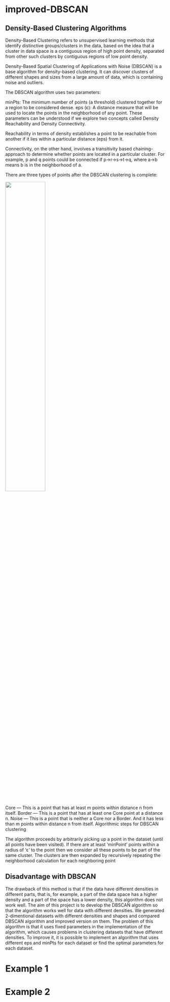 # improved-DBSCAN

## Density-Based Clustering Algorithms
Density-Based Clustering refers to unsupervised learning methods that identify distinctive groups/clusters in the data, based on the idea that a cluster in data space is a contiguous region of high point density, separated from other such clusters by contiguous regions of low point density.

Density-Based Spatial Clustering of Applications with Noise (DBSCAN) is a base algorithm for density-based clustering. It can discover clusters of different shapes and sizes from a large amount of data, which is containing noise and outliers.

The DBSCAN algorithm uses two parameters:

minPts: The minimum number of points (a threshold) clustered together for a region to be considered dense.
eps (ε): A distance measure that will be used to locate the points in the neighborhood of any point.
These parameters can be understood if we explore two concepts called Density Reachability and Density Connectivity.

Reachability in terms of density establishes a point to be reachable from another if it lies within a particular distance (eps) from it.

Connectivity, on the other hand, involves a transitivity based chaining-approach to determine whether points are located in a particular cluster. For example, p and q points could be connected if p->r->s->t->q, where a->b means b is in the neighborhood of a.

There are three types of points after the DBSCAN clustering is complete:

<img src="https://user-images.githubusercontent.com/55990659/203619157-9a36fb51-54b0-4fcb-be1c-c4b1bef57167.png" width="50%"/>


Core — This is a point that has at least m points within distance n from itself.
Border — This is a point that has at least one Core point at a distance n.
Noise — This is a point that is neither a Core nor a Border. And it has less than m points within distance n from itself.
Algorithmic steps for DBSCAN clustering

The algorithm proceeds by arbitrarily picking up a point in the dataset (until all points have been visited).
If there are at least ‘minPoint’ points within a radius of ‘ε’ to the point then we consider all these points to be part of the same cluster.
The clusters are then expanded by recursively repeating the neighborhood calculation for each neighboring point

## Disadvantage with DBSCAN
The drawback of this method is that if the data have different densities in different parts, that is, for example, a part of the data space has a higher density and a part of the space has a lower density, this algorithm does not work well. The aim of this project is to develop the DBSCAN algorithm so that the algorithm works well for data with different densities.
We generated 2-dimentional datasets with different densities and shapes and compared DBSCAN algorithm and improved version on them.
The problem of this algorithm is that it uses fixed parameters in the implementation of the algorithm, which causes problems in clustering datasets that have different densities. To improve it, it is possible to implement an algorithm that uses different eps and minPts for each dataset or find the optimal parameters for each dataset.

# Example 1

# Example 2
